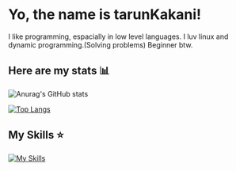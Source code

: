 # Yo, the name is tarunKakani!
I like programming, espacially in low level languages.
I luv linux and dynamic programming.(Solving problems)
Beginner btw.

## Here are my stats 📊
![Anurag's GitHub stats](https://github-readme-stats.vercel.app/api?username=tarunKakani&show_icons=true&custom_tittle=MostUsedLanguages)

[![Top Langs](https://github-readme-stats.vercel.app/api/top-langs/?username=anuraghazra&layout=donut)](https://github.com/anuraghazra/github-readme-stats)

## My Skills ⭐️
[![My Skills](https://skillicons.dev/icons?i=js,react,c,cpp,python,lua,git,docker,kubernetes,godot,linux,blender,arduino,neovim)](https://skillicons.dev)
